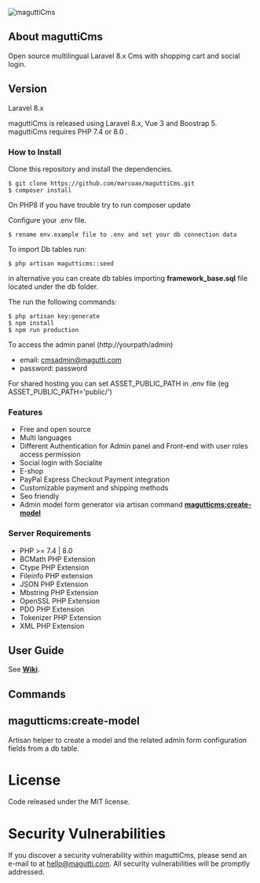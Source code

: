 ![maguttiCms](https://www.magutti.com/public//website/images/logo.png)


## About maguttiCms
Open source multilingual Laravel 8.x Cms with shopping cart and social login.

## Version
Laravel 8.x

maguttiCms is released using Laravel 8.x, Vue 3 and  Boostrap 5.
maguttiCms requires PHP 7.4 or 8.0 .
### How to Install


Clone this repository and install the dependencies.

    $ git clone https://github.com/marcoax/maguttiCms.git
    $ composer install

On PHP8 if you have trouble try to run composer update

Configure your .env file. 

    $ rename env.example file to .env and set your db connection data

To import Db tables run:

    $ php artisan magutticms::seed
    
in alternative you can create db tables importing **framework_base.sql** file located under the db folder.

The run the following commands:

    $ php artisan key:generate
    $ npm install
    $ npm run production
    
 
 To access the admin panel (http://yourpath/admin)
 - email: cmsadmin@magutti.com
 - password: password
 
 For shared hosting you can set ASSET_PUBLIC_PATH in .env  file (eg ASSET_PUBLIC_PATH='public/')
   
### Features
 - Free and open source
 - Multi languages
 - Different Authentication for Admin panel and Front-end with user roles access permission
 - Social login with Socialite 
 - E-shop 
 - PayPal Express Checkout Payment integration
 - Customizable payment and shipping methods 
 - Seo friendly
 - Admin model form generator via artisan command **[magutticms:create-model](https://github.com/marcoax/maguttiCms/wiki/How-to-Create-a-New-Resource)**
  
### Server Requirements
 
 - PHP >= 7.4 | 8.0
 - BCMath PHP Extension
 - Ctype PHP Extension
 - Fileinfo PHP extension
 - JSON PHP Extension
 - Mbstring PHP Extension
 - OpenSSL PHP Extension
 - PDO PHP Extension
 - Tokenizer PHP Extension
 - XML PHP Extension

## User Guide
See **[Wiki](https://github.com/marcoax/maguttiCms/wiki/)**.

## Commands
## magutticms:create-model
Artisan helper to create a model and the related admin form configuration fields from a db table. 

License
=======
Code released under the MIT license.

Security Vulnerabilities
=======
If you discover a security vulnerability within maguttiCms, please send an e-mail to  at hello@magutti.com. All security vulnerabilities will be promptly addressed.

